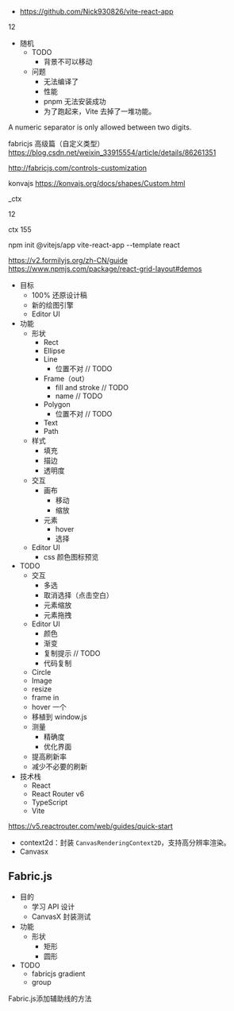 * https://github.com/Nick930826/vite-react-app

12

* 随机
    * TODO
        * 背景不可以移动
    * 问题
        * 无法编译了
        * 性能
        * pnpm 无法安装成功
        * 为了跑起来，Vite 去掉了一堆功能。


A numeric separator is only allowed between two digits. 





fabricjs 高级篇（自定义类型）
https://blog.csdn.net/weixin_33915554/article/details/86261351

http://fabricjs.com/controls-customization

konvajs
https://konvajs.org/docs/shapes/Custom.html


_ctx

12

ctx 155




npm init @vitejs/app vite-react-app --template react


https://v2.formilyjs.org/zh-CN/guide
https://www.npmjs.com/package/react-grid-layout#demos

* 目标
  * 100% 还原设计稿
  * 新的绘图引擎
  * Editor UI
* 功能
  * 形状
    * Rect
    * Ellipse
    * Line
      * 位置不对 // TODO
    * Frame（out）
      * fill and stroke // TODO
      * name // TODO
    * Polygon
      * 位置不对 // TODO
    * Text
    * Path
  * 样式
    * 填充
    * 描边
    * 透明度
  * 交互
    * 画布
      * 移动
      * 缩放
    * 元素
      * hover
      * 选择
  * Editor UI
    * css 颜色图标预览
* TODO
  * 交互
    * 多选
    * 取消选择（点击空白）
    * 元素缩放
    * 元素拖拽
  * Editor UI
    * 颜色
    * 渐变
    * 复制提示 // TODO
    * 代码复制
  * Circle
  * Image
  * resize
  * frame in
  * hover 一个
  * 移植到 window.js
  * 测量
    * 精确度
    * 优化界面
  * 提高刷新率
  * 减少不必要的刷新
* 技术栈
  * React
  * React Router v6
  * TypeScript
  * Vite

https://v5.reactrouter.com/web/guides/quick-start

* context2d：封装 `CanvasRenderingContext2D`，支持高分辨率渲染。
* Canvasx


## Fabric.js

* 目的
  * 学习 API 设计
  * CanvasX 封装测试
* 功能
  * 形状
    * 矩形
    * 圆形
* TODO
  * fabricjs gradient
  * group

Fabric.js添加辅助线的方法
